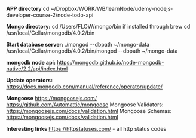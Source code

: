 **APP directory**
cd ~/Dropbox/WORK/WB/learnNode/udemy-nodejs-developer-course-2/node-todo-api

**Mongo directory:**
cd /Users/FLOW/mongo/bin
if installed through brew
cd /usr/local/Cellar/mongodb/4.0.2/bin

**Start database server:**
./mongod --dbpath ~/mongo-data
/usr/local/Cellar/mongodb/4.0.2/bin/mongod --dbpath ~/mongo-data

**mongodb node api:**
https://mongodb.github.io/node-mongodb-native/2.2/api/index.html

**Update operators:**
https://docs.mongodb.com/manual/reference/operator/update/

**Mongoose**
https://mongoosejs.com/
https://github.com/Automattic/mongoose
Mongoose Validators: https://mongoosejs.com/docs/validation.html
Mongoose Schemas: https://mongoosejs.com/docs/validation.html

**Interesting links**
https://httpstatuses.com/ - all http status codes

